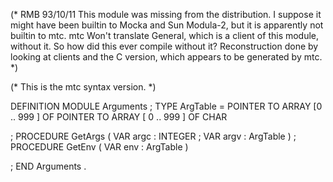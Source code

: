 (* RMB 93/10/11 
   This module was missing from the distribution.  I suppose it
   might have been builtin to Mocka and Sun Modula-2, but it is
   apparently not builtin to mtc.  mtc Won't translate General,
   which is a client of this module, without it.  So how did this ever compile
   without it?  Reconstruction done by looking at clients and the
   C version, which appears to be generated by mtc.
*)

(* This is the mtc syntax version. *)

DEFINITION MODULE Arguments
; TYPE ArgTable = POINTER TO ARRAY [0 .. 999 ] 
                             OF POINTER TO ARRAY [ 0 .. 999 ] OF CHAR

; PROCEDURE GetArgs ( VAR argc : INTEGER ; VAR argv : ArgTable )
; PROCEDURE GetEnv ( VAR env : ArgTable )

; END Arguments
.